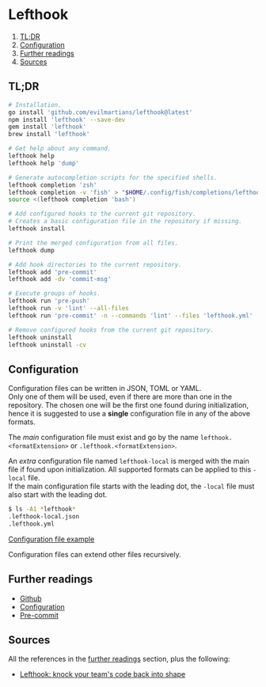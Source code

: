 # Lefthook

1. [TL;DR](#tldr)
1. [Configuration](#configuration)
1. [Further readings](#further-readings)
1. [Sources](#sources)

## TL;DR

```sh
# Installation.
go install 'github.com/evilmartians/lefthook@latest'
npm install 'lefthook' --save-dev
gem install 'lefthook'
brew install 'lefthook'

# Get help about any command.
lefthook help
lefthook help 'dump'

# Generate autocompletion scripts for the specified shells.
lefthook completion 'zsh'
lefthook completion -v 'fish' > "$HOME/.config/fish/completions/lefthook.fish"
source <(lefthook completion 'bash')

# Add configured hooks to the current git repository.
# Creates a basic configuration file in the repository if missing.
lefthook install

# Print the merged configuration from all files.
lefthook dump

# Add hook directories to the current repository.
lefthook add 'pre-commit'
lefthook add -dv 'commit-msg'

# Execute groups of hooks.
lefthook run 'pre-push'
lefthook run -v 'lint' --all-files
lefthook run 'pre-commit' -n --commands 'lint' --files 'lefthook.yml'

# Remove configured hooks from the current git repository.
lefthook uninstall
lefthook uninstall -cv
```

## Configuration

Configuration files can be written in JSON, TOML or YAML.<br/>
Only one of them will be used, even if there are more than one in the repository. The chosen one will be the first one found during initialization, hence it is suggested to use a **single** configuration file in any of the above formats.

The _main_ configuration file must exist and go by the name `lefthook.<formatExtension>` or `.lefthook.<formatExtension>`.

An _extra_ configuration file named `lefthook-local` is merged with the main file if found upon initialization. All supported formats can be applied to this `-local` file.<br/>
If the main configuration file starts with the leading dot, the `-local` file must also start with the leading dot.

```sh
$ ls -A1 *lefthook*
.lefthook-local.json
.lefthook.yml
```

[Configuration file example]

Configuration files can extend other files recursively.

## Further readings

- [Github]
- [Configuration]
- [Pre-commit]

## Sources

All the references in the [further readings] section, plus the following:

- [Lefthook: knock your team's code back into shape]

<!--
  References
  -->

<!-- In-article sections -->
[further readings]: #further-readings

<!-- Knowledge base -->
[pre-commit]: pre-commit.md

<!-- Files -->
[configuration file example]: ../examples/dotfiles/.lefthook.yml

<!-- Upstream -->
[configuration]: https://github.com/evilmartians/lefthook/blob/master/docs/configuration.md
[github]: https://github.com/evilmartians/lefthook
[lefthook: knock your team's code back into shape]: https://evilmartians.com/chronicles/lefthook-knock-your-teams-code-back-into-shape
